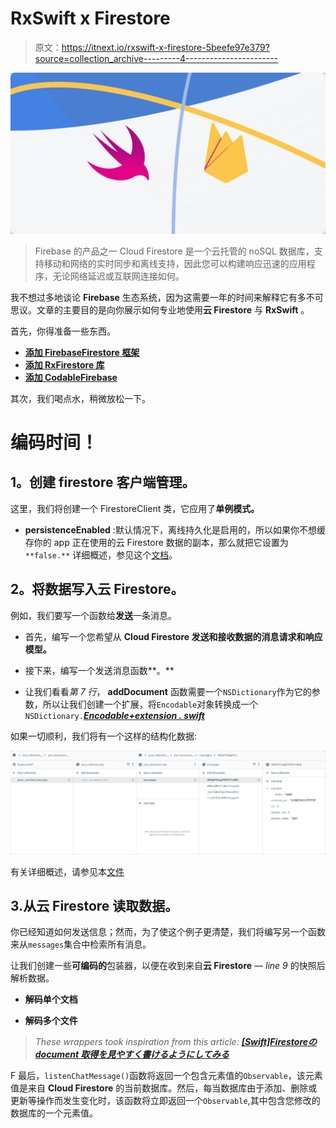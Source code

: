 # RxSwift x Firestore

> 原文：<https://itnext.io/rxswift-x-firestore-5beefe97e379?source=collection_archive---------4----------------------->

![](img/a792bf8bb61a98da521b9537927da749.png)

> Firebase 的产品之一 Cloud Firestore 是一个云托管的 noSQL 数据库，支持移动和网络的实时同步和离线支持，因此您可以构建响应迅速的应用程序，无论网络延迟或互联网连接如何。

我不想过多地谈论 **Firebase** 生态系统，因为这需要一年的时间来解释它有多不可思议。文章的主要目的是向你展示如何专业地使用**云 Firestore** 与 **RxSwift** 。

首先，你得准备一些东西。

*   [**添加 FirebaseFirestore 框架**](https://firebase.google.com/docs/firestore/quickstart#ios)
*   [**添加 RxFirestore 库**](https://github.com/RxSwiftCommunity/RxFirebase#firestore)
*   [**添加 CodableFirebase**](https://github.com/alickbass/CodableFirebase)

其次，我们喝点水，稍微放松一下。

# **编码时间！**

## **1。创建 firestore 客户端管理。**

这里，我们将创建一个 FirestoreClient 类，它应用了**单例模式。**

*   **persistenceEnabled** :默认情况下，离线持久化是启用的，所以如果你不想缓存你的 app 正在使用的云 Firestore 数据的副本，那么就把它设置为`**false.**` 详细概述，参见这个[文档](https://firebase.google.com/docs/firestore/manage-data/enable-offline)。

## **2。将数据写入云 Firestore。**

例如，我们要写一个函数给**发送**一条消息。

*   首先，编写一个您希望从 **Cloud Firestore 发送和接收数据的消息请求和响应模型。**

*   接下来，编写一个发送消息函数**。**

*   让我们看看*第 7 行*， **addDocument** 函数需要一个`NSDictionary`作为它的参数，所以让我们创建一个扩展，将`Encodable`对象转换成一个`NSDictionary.`[***Encodable+extension . swift***](https://gist.github.com/dubydu/1bd785b2b8507192093981f55662aefc#file-encodable-extension-swift)

如果一切顺利，我们将有一个这样的结构化数据:

![](img/ecd24d2bd65fc2cdea0bbb6541dd2704.png)

有关详细概述，请参见本[文件](https://firebase.google.com/docs/firestore/manage-data/add-data)

## 3.从云 Firestore 读取数据。

你已经知道如何发送信息；然而，为了使这个例子更清楚，我们将编写另一个函数来从`messages`集合中检索所有消息。

让我们创建一些**可编码的**包装器，以便在收到来自**云 Firestore** — *line 9* 的快照后解析数据。

*   **解码单个文档**

*   **解码多个文件**

> *These wrappers took inspiration from this article:* [***[Swift]Firestoreのdocument 取得を見やすく書けるようにしてみる***](https://qiita.com/d-nakajima/items/236f711937ea81ebdcfa)

F 最后，`listenChatMessage()`函数将返回一个包含元素值的`Observable`，该元素值是来自 **Cloud Firestore** 的当前数据库。然后，每当数据库由于添加、删除或更新等操作而发生变化时，该函数将立即返回一个`Observable`,其中包含您修改的数据库的一个元素值。